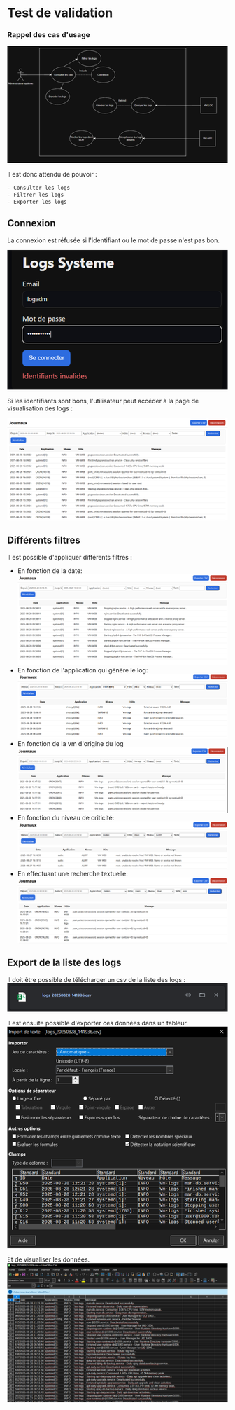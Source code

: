 # Test de validation
### Rappel des cas d'usage

![UseCase Diagram](Diagramme/diagram%20usecase.png)

Il est donc attendu de pouvoir : 
```
- Consulter les logs
- Filtrer les logs
- Exporter les logs
```
## Connexion
La connexion est réfusée si l'identifiant ou le mot de passe n'est pas bon.

![Refus de connexion](img/connexionrefusee.png "Refus de connexion")

Si les identifiants sont bons, l'utilisateur peut accéder à la page de visualisation des logs :

![Accès page log](img/accespagelog.png "Accès à la page de logs")

## Différents filtres
Il est possible d'appliquer différents filtres :
- En fonction de la date:
![Filtre Date](img/filtredate.png "")
- En fonction de l'application qui génère le log:
![Filtre Application](img/filtreapp.png "")
- En fonction de la vm d'origine du log
![Filtre Hote](img/filtrevm.png "")
- En fonction du niveau de criticité:
![Filtre Niveau](img/filtreniveau.png "")
- En effectuant une recherche textuelle:
![Filtre Texte](img/filtretext.png "")

## Export de la liste des logs
Il doit être possible de télécharger un csv de la liste des logs : 
![Download CSV](img/downloadcsv.png "")

Il est ensuite possible d'exporter ces données dans un tableur.
![Export CSV](img/exportcsv.png "")

Et de visualiser les données.
![Classeur](img/classeur.png "")